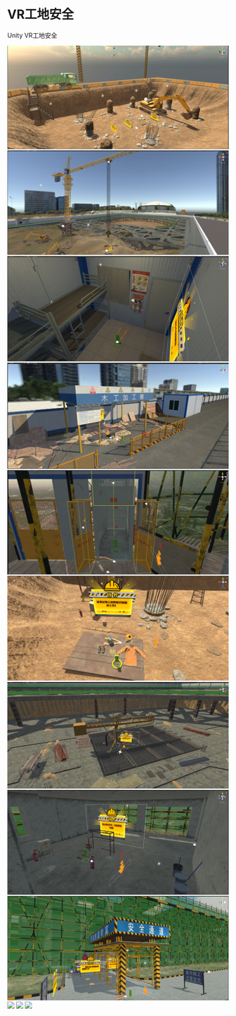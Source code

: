 # VR工地安全
Unity VR工地安全

![](https://github.com/HHHHHHHHHHHHHHHHHHHHHCS/MyProjectList/blob/master/VR%E5%B7%A5%E5%9C%B0%E5%AE%89%E5%85%A8/1.png)
![](https://github.com/HHHHHHHHHHHHHHHHHHHHHCS/MyProjectList/blob/master/VR%E5%B7%A5%E5%9C%B0%E5%AE%89%E5%85%A8/2.png)
![](https://github.com/HHHHHHHHHHHHHHHHHHHHHCS/MyProjectList/blob/master/VR%E5%B7%A5%E5%9C%B0%E5%AE%89%E5%85%A8/3.png)
![](https://github.com/HHHHHHHHHHHHHHHHHHHHHCS/MyProjectList/blob/master/VR%E5%B7%A5%E5%9C%B0%E5%AE%89%E5%85%A8/4.png)
![](https://github.com/HHHHHHHHHHHHHHHHHHHHHCS/MyProjectList/blob/master/VR%E5%B7%A5%E5%9C%B0%E5%AE%89%E5%85%A8/5.png)
![](https://github.com/HHHHHHHHHHHHHHHHHHHHHCS/MyProjectList/blob/master/VR%E5%B7%A5%E5%9C%B0%E5%AE%89%E5%85%A8/6.png)
![](https://github.com/HHHHHHHHHHHHHHHHHHHHHCS/MyProjectList/blob/master/VR%E5%B7%A5%E5%9C%B0%E5%AE%89%E5%85%A8/7.png)
![](https://github.com/HHHHHHHHHHHHHHHHHHHHHCS/MyProjectList/blob/master/VR%E5%B7%A5%E5%9C%B0%E5%AE%89%E5%85%A8/8.png)
![](https://github.com/HHHHHHHHHHHHHHHHHHHHHCS/MyProjectList/blob/master/VR%E5%B7%A5%E5%9C%B0%E5%AE%89%E5%85%A8/9.png)
![](https://github.com/HHHHHHHHHHHHHHHHHHHHHCS/MyProjectList/blob/master/VR%E5%B7%A5%E5%9C%B0%E5%AE%89%E5%85%A8/10ng)
![](https://github.com/HHHHHHHHHHHHHHHHHHHHHCS/MyProjectList/blob/master/VR%E5%B7%A5%E5%9C%B0%E5%AE%89%E5%85%A8/11ng)
![](https://github.com/HHHHHHHHHHHHHHHHHHHHHCS/MyProjectList/blob/master/VR%E5%B7%A5%E5%9C%B0%E5%AE%89%E5%85%A8/12png)
